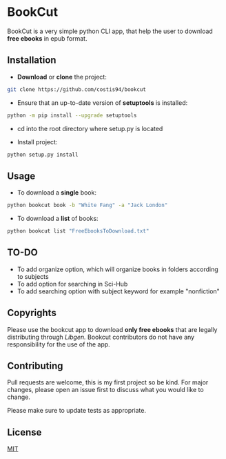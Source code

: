 ﻿# BookCut

BookCut is a very simple python CLI app, that help the user to download **free ebooks** in epub format.





## Installation

*    **Download** or **clone** the project:

```bash
git clone https://github.com/costis94/bookcut
```

* Ensure that an up-to-date version of **setuptools** is installed:
```bash
python -m pip install --upgrade setuptools
```

* cd into the root directory where setup.py is located

* Install project:

```bash
python setup.py install
```

## Usage

* To download a **single** book:
```bash
python bookcut book -b "White Fang" -a "Jack London"
```

* To download a **list** of books:
```bash
python bookcut list "FreeEbooksToDownload.txt"
```
## TO-DO
* To add organize option, which will organize books in folders according to subjects
* To add option for searching in Sci-Hub 
* To add searching option with subject keyword for example "nonfiction"

## Copyrights
Please use the bookcut app to download **only free ebooks** that are legally distributing through *Libgen.*
Bookcut contributors do not have any responsibility for the use of the app.
## Contributing
Pull requests are welcome, this is my first project so be kind.
For major changes, please open an issue first to discuss what you would like to change.

Please make sure to update tests as appropriate.

## License
[MIT](https://choosealicense.com/licenses/mit/)
